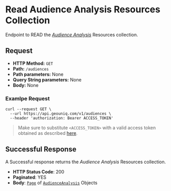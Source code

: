 # Read Audience Analysis Resources Collection

Endpoint to READ the [*Audience Analysis*](/api/reference/resources/resources/user-created/audience-analysis.md) Resources collection.

## Request

* **HTTP Method:** `GET`
* **Path:** `/audiences`
* **Path parameters:** None
* **Query String parameters:** None
* **Body:** None
    
### Examlpe Request


```shell
curl --request GET \
  --url https://api.geouniq.com/v1/audiences \
  --header 'authorization: Bearer ACCESS_TOKEN'
```

> Make sure to substitute `<ACCESS_TOKEN>` with a valid access token obtained as described [here](/api/reference/general-aspects/auth.md).

## Successful Response

A Successful response returns the *Audience Analysis* Resources collection.

* **HTTP Status Code**: 200
* **Paginated**: YES
* **Body**: [`Page`](/api/reference/data-models/common/page.md) of [`AudienceAnalysis`](/api/reference/data-modelsata-models/resources/user-created/audience-analysis.md) Objects
